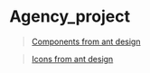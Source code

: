 # Agency_project
> [Components from ant design](https://ant.design/components/overview/)

> [Icons from ant design](https://ant.design/components/icon/)
